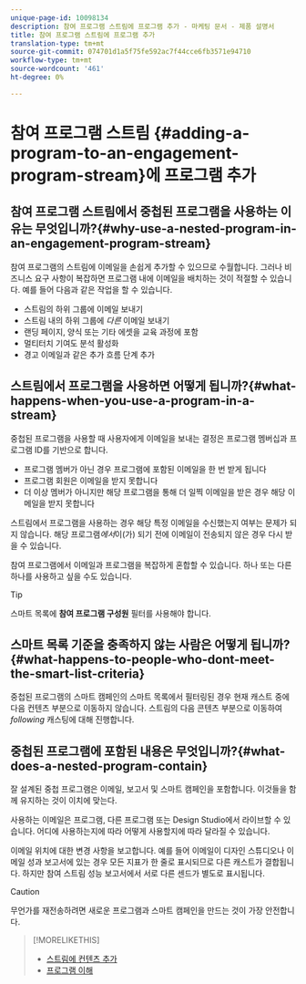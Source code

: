 ```yaml
---
unique-page-id: 10098134
description: 참여 프로그램 스트림에 프로그램 추가 - 마케팅 문서 - 제품 설명서
title: 참여 프로그램 스트림에 프로그램 추가
translation-type: tm+mt
source-git-commit: 074701d1a5f75fe592ac7f44cce6fb3571e94710
workflow-type: tm+mt
source-wordcount: '461'
ht-degree: 0%

---
```



# 참여 프로그램 스트림 {#adding-a-program-to-an-engagement-program-stream}에 프로그램 추가

## 참여 프로그램 스트림에서 중첩된 프로그램을 사용하는 이유는 무엇입니까?{#why-use-a-nested-program-in-an-engagement-program-stream}

참여 프로그램의 스트림에 이메일을 손쉽게 추가할 수 있으므로 수월합니다. 그러나 비즈니스 요구 사항이 복잡하면 프로그램 내에 이메일을 배치하는 것이 적절할 수 있습니다. 예를 들어 다음과 같은 작업을 할 수 있습니다.

* 스트림의 하위 그룹에 이메일 보내기
* 스트림 내의 하위 그룹에 *다른* 이메일 보내기
* 랜딩 페이지, 양식 또는 기타 에셋을 교육 과정에 포함
* 멀티터치 기여도 분석 활성화
* 경고 이메일과 같은 추가 흐름 단계 추가

## 스트림에서 프로그램을 사용하면 어떻게 됩니까?{#what-happens-when-you-use-a-program-in-a-stream}

중첩된 프로그램을 사용할 때 사용자에게 이메일을 보내는 결정은 프로그램 멤버십과 프로그램 ID를 기반으로 합니다.

* 프로그램 멤버가 아닌 경우 프로그램에 포함된 이메일을 한 번 받게 됩니다
* 프로그램 회원은 이메일을 받지 못합니다
* 더 이상 멤버가 아니지만 해당 프로그램을 통해 더 일찍 이메일을 받은 경우 해당 이메일을 받지 못합니다

스트림에서 프로그램을 사용하는 경우 해당 특정 이메일을 수신했는지 여부는 문제가 되지 않습니다. 해당 프로그램&#x200B;*에서*&#x200B;이(가) 되기 전에 이메일이 전송되지 않은 경우 다시 받을 수 있습니다.

참여 프로그램에서 이메일과 프로그램을 복잡하게 혼합할 수 있습니다. 하나 또는 다른 하나를 사용하고 싶을 수도 있습니다.

>[!TIP]
>
>스마트 목록에 **참여 프로그램 구성원** 필터를 사용해야 합니다.

## 스마트 목록 기준을 충족하지 않는 사람은 어떻게 됩니까?{#what-happens-to-people-who-dont-meet-the-smart-list-criteria}

중첩된 프로그램의 스마트 캠페인의 스마트 목록에서 필터링된 경우 현재 캐스트 중에 다음 컨텐츠 부분으로 이동하지 않습니다. 스트림의 다음 콘텐츠 부분으로 이동하여 *following* 캐스팅에 대해 진행합니다.

## 중첩된 프로그램에 포함된 내용은 무엇입니까?{#what-does-a-nested-program-contain}

잘 설계된 중첩 프로그램은 이메일, 보고서 및 스마트 캠페인을 포함합니다. 이것들을 함께 유지하는 것이 이치에 맞는다.

사용하는 이메일은 프로그램, 다른 프로그램 또는 Design Studio에서 라이브할 수 있습니다. 어디에 사용하는지에 따라 어떻게 사용할지에 따라 달라질 수 있습니다.

이메일 위치에 대한 변경 사항을 보고합니다. 예를 들어 이메일이 디자인 스튜디오나 이메일 성과 보고서에 있는 경우 모든 지표가 한 줄로 표시되므로 다른 캐스트가 결합됩니다. 하지만 참여 스트림 성능 보고서에서 서로 다른 센드가 별도로 표시됩니다.

>[!CAUTION]
>
>무언가를 재전송하려면 새로운 프로그램과 스마트 캠페인을 만드는 것이 가장 안전합니다.

>[!MORELIKETHIS]
>
>* [스트림에 컨텐츠 추가](/help/marketo/product-docs/email-marketing/drip-nurturing/creating-an-engagement-program/add-content-to-a-stream.md)
>* [프로그램 이해](/help/marketo/product-docs/core-marketo-concepts/programs/creating-programs/understanding-programs.md)

